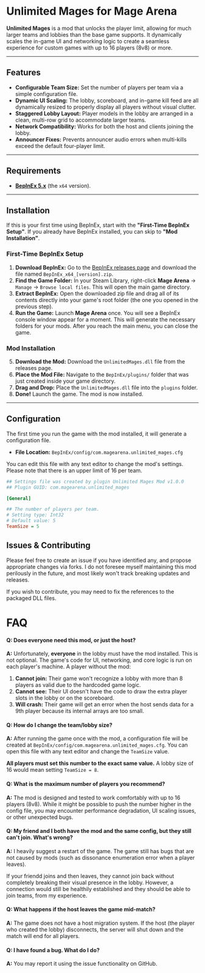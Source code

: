 # Unlimited Mages for Mage Arena

**Unlimited Mages** is a mod that unlocks the player limit, allowing for much larger teams and lobbies than the base game supports. It dynamically scales the in-game UI and networking logic to create a seamless experience for custom games with up to 16 players (8v8) or more.

---

## Features

* **Configurable Team Size:** Set the number of players per team via a simple configuration file.
* **Dynamic UI Scaling:** The lobby, scoreboard, and in-game kill feed are all dynamically resized to properly display all players without visual clutter.
* **Staggered Lobby Layout:** Player models in the lobby are arranged in a clean, multi-row grid to accommodate larger teams.
* **Network Compatibility:** Works for both the host and clients joining the lobby.
* **Announcer Fixes:** Prevents announcer audio errors when multi-kills exceed the default four-player limit.

---

## Requirements

* **[BepInEx 5.x](https://github.com/BepInEx/BepInEx/releases)** (the `x64` version).

---

## Installation

If this is your first time using BepInEx, start with the **"First-Time BepInEx Setup"**. If you already have BepInEx installed, you can skip to **"Mod Installation"**.

### First-Time BepInEx Setup

1.  **Download BepInEx:** Go to the [BepInEx releases page](https://github.com/BepInEx/BepInEx/releases) and download the file named `BepInEx_x64_[version].zip`.
2.  **Find the Game Folder:** In your Steam Library, right-click **Mage Arena** -> `Manage` -> `Browse local files`. This will open the main game directory.
3.  **Extract BepInEx:** Open the downloaded zip file and drag all of its contents directly into your game's root folder (the one you opened in the previous step).
4.  **Run the Game:** Launch **Mage Arena** once. You will see a BepInEx console window appear for a moment. This will generate the necessary folders for your mods. After you reach the main menu, you can close the game.

### Mod Installation

5.  **Download the Mod:** Download the `UnlimitedMages.dll` file from the releases page.
6.  **Place the Mod File:** Navigate to the `BepInEx/plugins/` folder that was just created inside your game directory.
7.  **Drag and Drop:** Place the `UnlimitedMages.dll` file into the `plugins` folder.
8.  **Done!** Launch the game. The mod is now installed.

---

## Configuration

The first time you run the game with the mod installed, it will generate a configuration file.

* **File Location:** `BepInEx/config/com.magearena.unlimited_mages.cfg`

You can edit this file with any text editor to change the mod's settings. Please note that there is an upper limit of 16 per team.

```ini
## Settings file was created by plugin Unlimited Mages Mod v1.0.0
## Plugin GUID: com.magearena.unlimited_mages

[General]

## The number of players per team.
# Setting type: Int32
# Default value: 5
TeamSize = 5
```

## Issues & Contributing

Please feel free to create an issue if you have identified any, and propose appropriate changes via forks. I do not foresee myself maintaining this mod perilously in the future, and most likely won't track breaking updates and releases.

If you wish to contribute, you may need to fix the references to the packaged DLL files.

# FAQ
#### **Q: Does everyone need this mod, or just the host?**
**A:** Unfortunately, **everyone** in the lobby must have the mod installed. This is not optional. The game's code for UI, networking, and core logic is run on each player's machine. A player without the mod:
1.  **Cannot join:** Their game won't recognize a lobby with more than 8 players as valid due to the hardcoded game logic.
2.  **Cannot see:** Their UI doesn't have the code to draw the extra player slots in the lobby or on the scoreboard.
3.  **Will crash:** Their game will get an error when the host sends data for a 9th player because its internal arrays are too small.

#### **Q: How do I change the team/lobby size?**
**A:** After running the game once with the mod, a configuration file will be created at `BepInEx/config/com.magearena.unlimited_mages.cfg`. You can open this file with any text editor and change the `TeamSize` value.

**All players must set this number to the exact same value.** A lobby size of 16 would mean setting `TeamSize = 8`.

#### **Q: What is the maximum number of players you recommend?**
**A:** The mod is designed and tested to work comfortably with up to 16 players (8v8). While it might be possible to push the number higher in the config file, you may encounter performance degradation, UI scaling issues, or other unexpected bugs.

#### **Q: My friend and I both have the mod and the same config, but they still can't join. What's wrong?**
**A:** I heavily suggest a restart of the game. The game still has bugs that are not caused by mods (such as dissonance enumeration error when a player leaves).

If your friendd joins and then leaves, they cannot join back without completely breaking their visual presence in the lobby. However, a connection would still be healthily established and they should be able to join teams, from my experience.

#### **Q: What happens if the host leaves the game mid-match?**
**A:** The game does not have a host migration system. If the host (the player who created the lobby) disconnects, the server will shut down and the match will end for all players.

#### **Q: I have found a bug. What do I do?**
**A:** You may report it using the issue functionality on GitHub.